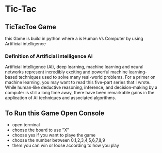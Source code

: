 # Tic-Tac
## TicTacToe Game
this Game is build in python where a is Human Vs Computer by using Artificial intelligence
### Definition of Artificial intelligence AI
Artificial intelligence (AI), deep learning, machine learning and neural networks 
represent incredibly exciting and powerful machine learning-based techniques used to solve many real-world problems.
 For a primer on machine learning, you may want to read this five-part series that I wrote.
While human-like deductive reasoning, inference, and decision-making by a computer is still a long time away, 
there have been remarkable gains in the application of AI techniques and associated algorithms.


## To Run this Game Open Console
* open terminal 
* choose the board to use "X"
* choose yes if you want to playe the game 
* choose the number between 0,1,2,3,4,5,6,7,8,9
* them you can win or loose  according to how you play

